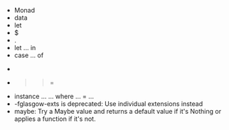 
- Monad
- data
- let
- $
- .
- let ... in
- case ... of
- >>
- >>=
- instance ... ... where ... = ...
- -fglasgow-exts is deprecated: Use individual extensions instead
- maybe: Try a Maybe value and returns a default value if it's Nothing or applies a function if it's not.
